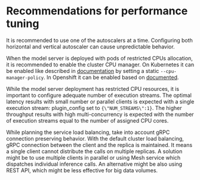 
# Recommendations for performance tuning

It is recommended to use one of the autoscalers at a time. Configuring both horizontal and vertical autoscaler can cause unpredictable behavior.

When the model server is deployed with pods of restricted CPUs allocation, it is recommended to enable the cluster CPU manager.
On Kubernetes it can be enabled like described in [documentation](https://kubernetes.io/docs/tasks/administer-cluster/cpu-management-policies/) by setting a static `--cpu-manager-policy`.
In Openshift it can be enabled based on [documented](https://docs.openshift.com/container-platform/4.10/scalability_and_performance/using-cpu-manager.html).

While the model server deployment has restricted CPU resources, it is important to configure adequate number of execution streams.
The optimal latency results with small number or parallel clients is expected with a single execution stream: plugin_config set to `{\"NUM_STREAMS\":1}`. The higher throughput results with high multi-concurrency is expected with the number of execution streams equal to the number of assigned CPU cores.

While planning the service load balancing, take into account gRPC connection preserving behavior. With the default cluster load balancing, gRPC connection between the client and the replica is maintained. It means a single client cannot distribute the calls on multiple replicas. A solution might be to use multiple clients in parallel or using Mesh service which dispatches individual inference calls. An alternative might be also using REST API, which might be less effective for big data volumes. 